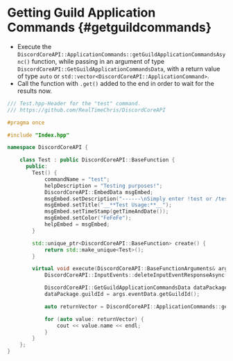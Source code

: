 Getting Guild Application Commands {#getguildcommands}
=============
- Execute the `DiscordCoreAPI::ApplicationCommands::getGuildApplicationCommandsAsync()` function, while passing in an argument of type `DiscordCoreAPI::GetGuildApplicationCommandsData`, with a return value of type `auto` or `std::vector<DiscordCoreAPI::ApplicationCommand>`.
- Call the function with `.get()` added to the end in order to wait for the results now.

```cpp
/// Test.hpp-Header for the "test" command.
/// https://github.com/RealTimeChris/DiscordCoreAPI

#pragma once

#include "Index.hpp"

namespace DiscordCoreAPI {

	class Test : public DiscordCoreAPI::BaseFunction {
	  public:
		Test() {
			commandName = "test";
			helpDescription = "Testing purposes!";
			DiscordCoreAPI::EmbedData msgEmbed;
			msgEmbed.setDescription("------\nSimply enter !test or /test!\n------");
			msgEmbed.setTitle("__**Test Usage:**__");
			msgEmbed.setTimeStamp(getTimeAndDate());
			msgEmbed.setColor("FeFeFe");
			helpEmbed = msgEmbed;
		}

		std::unique_ptr<DiscordCoreAPI::BaseFunction> create() {
			return std::make_unique<Test>();
		}

		virtual void execute(DiscordCoreAPI::BaseFunctionArguments& args) {
			DiscordCoreAPI::InputEvents::deleteInputEventResponseAsync(args.eventData).get();

			DiscordCoreAPI::GetGuildApplicationCommandsData dataPackage;
			dataPackage.guildId = args.eventData.getGuildId();

			auto returnVector = DiscordCoreAPI::ApplicationCommands::getGuildApplicationCommandsAsync(dataPackage).get();

			for (auto value: returnVector) {
				cout << value.name << endl;
			}
		}
	};
}
```